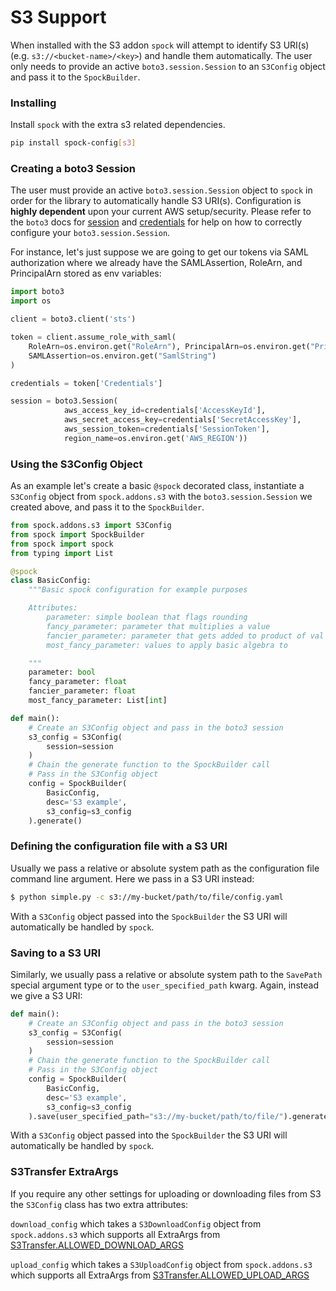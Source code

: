 # S3 Support

When installed with the S3 addon `spock` will attempt to identify S3 URI(s) (e.g. `s3://<bucket-name>/<key>`) and handle 
them automatically. The user only needs to provide an active `boto3.session.Session` to an `S3Config` object and pass
it to the `SpockBuilder`.


### Installing

Install `spock` with the extra s3 related dependencies.

```bash
pip install spock-config[s3]
```

### Creating a boto3 Session

The user must provide an active `boto3.session.Session` object to `spock` in order for the library to automatically
handle S3 URI(s). Configuration is **highly dependent** upon your current AWS setup/security. Please refer to the 
`boto3` docs for [session](https://boto3.amazonaws.com/v1/documentation/api/latest/reference/core/session.html) and
[credentials](https://boto3.amazonaws.com/v1/documentation/api/latest/guide/credentials.html) for help on how to 
correctly configure your `boto3.session.Session`.

For instance, let's just suppose we are going to get our tokens via SAML authorization 
where we already have the SAMLAssertion, RoleArn, and PrincipalArn stored as env variables:

```python
import boto3
import os

client = boto3.client('sts')

token = client.assume_role_with_saml(
    RoleArn=os.environ.get("RoleArn"), PrincipalArn=os.environ.get("PrincipalArn"),
    SAMLAssertion=os.environ.get("SamlString")
)

credentials = token['Credentials']

session = boto3.Session(
            aws_access_key_id=credentials['AccessKeyId'],
            aws_secret_access_key=credentials['SecretAccessKey'],
            aws_session_token=credentials['SessionToken'],
            region_name=os.environ.get('AWS_REGION'))
```

### Using the S3Config Object

As an example let's create a basic `@spock` decorated class, instantiate a `S3Config` object from `spock.addons.s3` with
the `boto3.session.Session` we created above, and pass it to the `SpockBuilder`.

```python
from spock.addons.s3 import S3Config
from spock import SpockBuilder
from spock import spock
from typing import List

@spock
class BasicConfig:
    """Basic spock configuration for example purposes

    Attributes:
        parameter: simple boolean that flags rounding
        fancy_parameter: parameter that multiplies a value
        fancier_parameter: parameter that gets added to product of val and fancy_parameter
        most_fancy_parameter: values to apply basic algebra to

    """
    parameter: bool
    fancy_parameter: float
    fancier_parameter: float
    most_fancy_parameter: List[int]

def main():
    # Create an S3Config object and pass in the boto3 session
    s3_config = S3Config(
        session=session
    )
    # Chain the generate function to the SpockBuilder call
    # Pass in the S3Config object
    config = SpockBuilder(
        BasicConfig, 
        desc='S3 example',
        s3_config=s3_config
    ).generate()
```

### Defining the configuration file with a S3 URI

Usually we pass a relative or absolute system path as the configuration file command line argument. Here we pass 
in a S3 URI instead:

```bash
$ python simple.py -c s3://my-bucket/path/to/file/config.yaml
```

With a `S3Config` object passed into the `SpockBuilder` the S3 URI will automatically be handled by `spock`.

### Saving to a S3 URI

Similarly, we usually pass a relative or absolute system path to the `SavePath` special argument type or 
to the `user_specified_path` kwarg. Again, instead we give a S3 URI:

```python
def main():
    # Create an S3Config object and pass in the boto3 session
    s3_config = S3Config(
        session=session
    )
    # Chain the generate function to the SpockBuilder call
    # Pass in the S3Config object
    config = SpockBuilder(
        BasicConfig, 
        desc='S3 example',
        s3_config=s3_config
    ).save(user_specified_path="s3://my-bucket/path/to/file/").generate()
```

With a `S3Config` object passed into the `SpockBuilder` the S3 URI will automatically be handled by `spock`.

### S3Transfer ExtraArgs

If you require any other settings for uploading or downloading files from S3 the `S3Config` class has two extra 
attributes:

`download_config` which takes a `S3DownloadConfig` object from `spock.addons.s3` which supports all ExtraArgs from
[S3Transfer.ALLOWED_DOWNLOAD_ARGS](https://boto3.amazonaws.com/v1/documentation/api/latest/reference/customizations/s3.html#boto3.s3.transfer.S3Transfer.ALLOWED_DOWNLOAD_ARGS)

`upload_config` which takes a `S3UploadConfig` object from `spock.addons.s3` which supports all ExtraArgs from
[S3Transfer.ALLOWED_UPLOAD_ARGS](https://boto3.amazonaws.com/v1/documentation/api/latest/reference/customizations/s3.html#boto3.s3.transfer.S3Transfer.ALLOWED_UPLOAD_ARGS)
